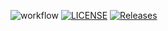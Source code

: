 ![workflow](https://github.com/neilalec1/sem-cw/actions/workflows/main.yml/badge.svg)
[![LICENSE](https://img.shields.io/github/license/neilalec1/sem.svg?style=flat-square)](https://github.com/neilalec1/sem/blob/master/LICENSE)
[![Releases](https://img.shields.io/github/release/neilalec1/sem/all.svg?style=flat-square)](https://github.com/neilalec1/sem/releases)

